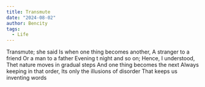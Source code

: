 ```yaml
---
title: Transmute
date: "2024-08-02"
author: Bencity
tags:
  - Life
---
```


Transmute; she said
Is when one thing becomes another,
A stranger to a friend
Or a man to a father
Evening t night and so on;
Hence, I understood,
Thet nature moves in gradual steps
And one thing becomes the next
Always keeping in that order,
Its only the illusions of disorder
That keeps us inventing words

